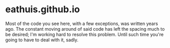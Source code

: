 # eathuis.github.io
Most of the code you see here, with a few exceptions, was written years ago. The constant moving around of said code has left the spacing much to be desired; I'm working hard to resolve this problem. Until such time you're going to have to deal with it, sadly. 
